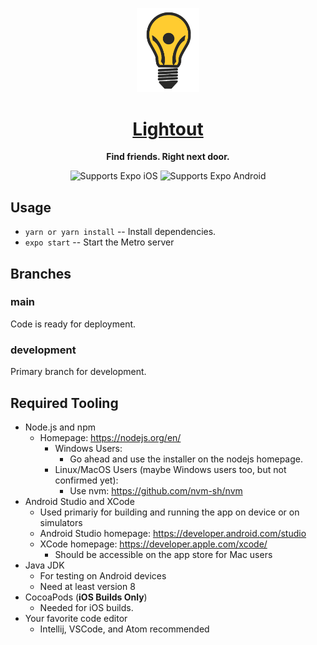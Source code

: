 <!-- Title -->

<p align="center">
  <a href="https://www.lightout.app/">
    <img alt="create-react-native-app" src="./assets/logo_transparent_grey.png" width="20%" height="20%">
    <h1 align="center">Lightout</h1>
  </a>
</p>

<!-- Header -->

<p align="center">
  <b>Find friends. Right next door.</b>
  <br />

  <p align="center">
    <!-- iOS -->
    <img alt="Supports Expo iOS" longdesc="Supports Expo iOS" src="https://img.shields.io/badge/iOS-000.svg?style=flat-square&logo=APPLE&labelColor=999999&logoColor=fff" />
    <!-- Android -->
    <img alt="Supports Expo Android" longdesc="Supports Expo Android" src="https://img.shields.io/badge/Android-000.svg?style=flat-square&logo=ANDROID&labelColor=A4C639&logoColor=fff" />
  </p>
  
</p>

<!-- Body -->

## Usage

- `yarn or yarn install` -- Install dependencies.
- `expo start` -- Start the Metro server

## Branches

### main

Code is ready for deployment.

### development

Primary branch for development.

## Required Tooling

- Node.js and npm
  - Homepage: https://nodejs.org/en/
    - Windows Users:
      - Go ahead and use the installer on the nodejs homepage.
    - Linux/MacOS Users (maybe Windows users too, but not confirmed yet):
      - Use nvm: https://github.com/nvm-sh/nvm
- Android Studio and XCode
  - Used primariy for building and running the app on device or on simulators
  - Android Studio homepage: https://developer.android.com/studio
  - XCode homepage: https://developer.apple.com/xcode/
    - Should be accessible on the app store for Mac users
- Java JDK
  - For testing on Android devices
  - Need at least version 8
- CocoaPods (**iOS Builds Only**)
  - Needed for iOS builds.
- Your favorite code editor
  - Intellij, VSCode, and Atom recommended
